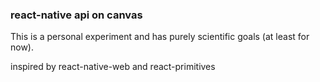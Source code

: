 ### react-native api on canvas

This is a personal experiment and has purely scientific goals (at least for now).

inspired by react-native-web and react-primitives
